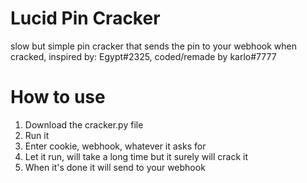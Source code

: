 # Lucid Pin Cracker
slow but simple pin cracker that sends the pin to your webhook when cracked, inspired by: Egypt#2325, coded/remade by karlo#7777
# How to use
1. Download the cracker.py file
2. Run it
3. Enter cookie, webhook, whatever it asks for
4. Let it run, will take a long time but it surely will crack it
5. When it's done it will send to your webhook




